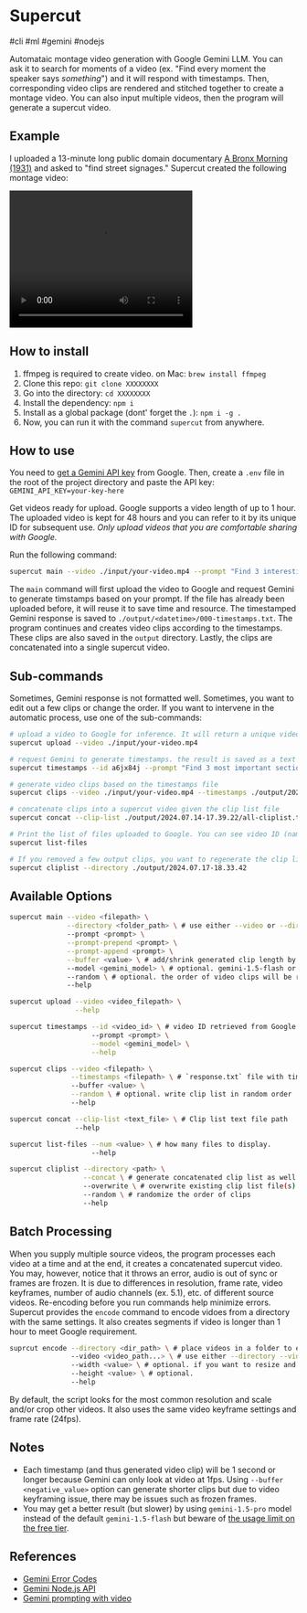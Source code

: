 # Supercut

#cli #ml #gemini #nodejs

Automataic montage video generation with Google Gemini LLM. You can ask it to search for moments of a video (ex. "Find every moment the speaker says _something_") and it will respond with timestamps. Then, corresponding video clips are rendered and stitched together to create a montage video. You can also input multiple videos, then the program will generate a supercut video.

## Example

I uploaded a 13-minute long public domain documentary [A Bronx Morning (1931)](https://www.loc.gov/item/2021604036/) and asked to "find street signages." Supercut created the following montage video:

<video width="320" height="240" src="https://github.com/user-attachments/assets/e5335458-ab37-406e-a9ce-020c99f89a19"></video>

## How to install

1. ffmpeg is required to create video. on Mac: `brew install ffmpeg`
1. Clone this repo: `git clone XXXXXXXX`
1. Go into the directory: `cd XXXXXXXX`
1. Install the dependency: `npm i`
1. Install as a global package (dont' forget the `.`): `npm i -g .`
1. Now, you can run it with the command `supercut` from anywhere.

## How to use

You need to [get a Gemini API key](https://aistudio.google.com/) from Google. Then, create a `.env` file in the root of the project directory and paste the API key: `GEMINI_API_KEY=your-key-here`

Get videos ready for upload. Google supports a video length of up to 1 hour. The uploaded video is kept for 48 hours and you can refer to it by its unique ID for subsequent use. _Only upload videos that you are comfortable sharing with Google._

Run the following command:

```sh
supercut main --video ./input/your-video.mp4 --prompt "Find 3 interesting moments from the video."
```

The `main` command will first upload the video to Google and request Gemini to generate timstamps based on your prompt. If the file has already been uploaded before, it will reuse it to save time and resource. The timestamped Gemini response is saved to `./output/<datetime>/000-timestamps.txt`. The program continues and creates video clips according to the timestamps. These clips are also saved in the `output` directory. Lastly, the clips are concatenated into a single supercut video.

## Sub-commands

Sometimes, Gemini response is not formatted well. Sometimes, you want to edit out a few clips or change the order. If you want to intervene in the automatic process, use one of the sub-commands:

```sh
# upload a video to Google for inference. It will return a unique video ID.
supercut upload --video ./input/your-video.mp4

# request Gemini to generate timestamps. the result is saved as a text file.
supercut timestamps --id a6jx84j --prompt "Find 3 most important sections from the video"

# generate video clips based on the timestamps file
supercut clips --video ./input/your-video.mp4 --timestamps ./output/2024.07.13-16.50.26/000-timestamps.txt

# concatenate clips into a supercut video given the clip list file
supercut concat --clip-list ./output/2024.07.14-17.39.22/all-cliplist.txt

# Print the list of files uploaded to Google. You can see video ID (name), etc.
supercut list-files

# If you removed a few output clips, you want to regenerate the clip list
supercut cliplist --directory ./output/2024.07.17-18.33.42
```

## Available Options

```sh
supercut main --video <filepath> \
              --directory <folder_path> \ # use either --video or --directory, but not both
              --prompt <prompt> \
              --prompt-prepend <prompt> \
              --prompt-append <prompt> \
              --buffer <value> \ # add/shrink generated clip length by value in seconds
              --model <gemini_model> \ # optional. gemini-1.5-flash or gemini-1.5-pro
              --random \ # optional. the order of video clips will be randomized
              --help

supercut upload --video <video_filepath> \
                --help

supercut timestamps --id <video_id> \ # video ID retrieved from Google
                    --prompt <prompt> \
                    --model <gemini_model> \
                    --help

supercut clips --video <filepath> \
               --timestamps <filepath> \ # `response.txt` file with timestamps
               --buffer <value> \
               --random \ # optional. write clip list in random order
               --help

supercut concat --clip-list <text_file> \ # Clip list text file path
                --help

supercut list-files --num <value> \ # how many files to display.
                    --help

supercut cliplist --directory <path> \
                  --concat \ # generate concatenated clip list as well
                  --overwrite \ # overwrite existing clip list file(s)
                  --random \ # randomize the order of clips
                  --help
```

## Batch Processing

When you supply multiple source videos, the program processes each video at a time and at the end, it creates a concatenated supercut video. You may, however, notice that it throws an error, audio is out of sync or frames are frozen. It is due to differences in resolution, frame rate, video keyframes, number of audio channels (ex. 5.1), etc. of different source videos. Re-encoding before you run commands help minimize errors. Supercut provides the `encode` command to encode vidoes from a directory with the same settings. It also creates segments if video is longer than 1 hour to meet Google requirement.

```sh
suprcut encode --directory <dir_path> \ # place videos in a folder to encode
               --video <video_path...> \ # use either --directory --video, but not both
               --width <value> \ # optional. if you want to resize and crop
               --height <value> \ # optional.
               --help
```

By default, the script looks for the most common resolution and scale and/or crop other videos. It also uses the same video keyframe settings and frame rate (24fps).

## Notes

- Each timestamp (and thus generated video clip) will be 1 second or longer because Gemini can only look at video at 1fps. Using `--buffer <negative_value>` option can generate shorter clips but due to video keyframing issue, there may be issues such as frozen frames.
- You may get a better result (but slower) by using `gemini-1.5-pro` model instead of the default `gemini-1.5-flash` but beware of [the usage limit on the free tier](https://ai.google.dev/pricing).

## References

- [Gemini Error Codes](https://ai.google.dev/gemini-api/docs/troubleshooting#error-codes)
- [Gemini Node.js API](https://github.com/google-gemini/generative-ai-js/)
- [Gemini prompting with video](https://ai.google.dev/gemini-api/docs/vision?lang=node)
